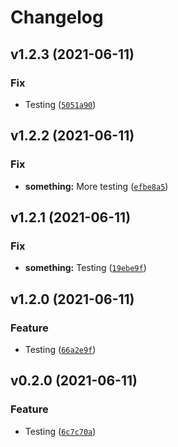 # Changelog

<!--next-version-placeholder-->

## v1.2.3 (2021-06-11)
### Fix
* Testing ([`5051a90`](https://github.com/branchvincent/playground/commit/5051a906063249550cc79950d32d13d8c785417d))

## v1.2.2 (2021-06-11)
### Fix
* **something:** More testing ([`efbe8a5`](https://github.com/branchvincent/playground/commit/efbe8a5bc47edc914df827b27b08190a37f75413))

## v1.2.1 (2021-06-11)
### Fix
* **something:** Testing ([`19ebe9f`](https://github.com/branchvincent/playground/commit/19ebe9f33efc0e8f00fe7707fa41a7f1edee08df))

## v1.2.0 (2021-06-11)
### Feature
* Testing ([`66a2e9f`](https://github.com/branchvincent/playground/commit/66a2e9f3ae6bd12d15a98076708dca4d96a71da9))

## v0.2.0 (2021-06-11)
### Feature
* Testing ([`6c7c70a`](https://github.com/branchvincent/playground/commit/6c7c70a613901de1c4d111e87db481e0620f5c1f))
